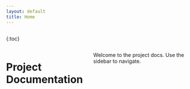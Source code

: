 ```yaml
---
layout: default
title: Home
---
```


<div class="three columns">

  {:toc}

</div>

<div class="nine columns" id="content">

  # Project Documentation

  Welcome to the project docs. Use the sidebar to navigate.

</div>
